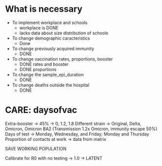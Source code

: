 # What is necessary

- To implement workplace and schools 
  - workplace is DONE
  - lacks data about size distribution of schools
- To change demographic caracteristics
  - Done
- To change previously acquired immunity
  - DONE
- To change vaccination rates, proportions, booster
  - DONE rates and booster
  - DONE proportions
- To change the sample_epi_duration
  - DONE
- To change deaths outside the hospital
  - DONE

# **CARE: daysofvac**


Extra-booster -> 45% -> 0, 1.2, 1.8
Different strain -> Original, Delta, Omicron, Omicron BA2 (Transmission 1.2x Omicron, immunity escape 50%)
Days of test -> Monday, Wednesday, and Friday; Monday and Thursday
Proportion of contacts at work -> data from matrix

SAVE WORKING POPULATION

Calibrate for R0 with no testing -> 1.0 -> LATENT

